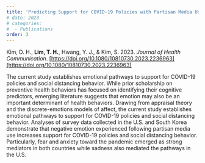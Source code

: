 ```yaml
---
title: 'Predicting Support for COVID-19 Policies with Partisan Media Use and Negative Emotion: Evidence from the U.S. and South Korea'
# date: 2023
# categories: 
#  - Publications
order: 3
---
```


Kim, D. H., **Lim, T. H.**, Hwang, Y. J., & Kim, S. 2023. _Journal of Health Communication_. [https://doi.org/10.1080/10810730.2023.2236963](https://doi.org/10.1080/10810730.2023.2236963)

The current study establishes emotional pathways to support for COVID-19 policies and social distancing behavior. While prior scholarship on preventive health behaviors has focused on identifying their cognitive predictors, emerging literature suggests that emotion may also be an important determinant of health behaviors. Drawing from appraisal theory and the discrete-emotions models of affect, the current study establishes emotional pathways to support for COVID-19 policies and social distancing behavior. Analyses of survey data collected in the U.S. and South Korea demonstrate that negative emotion experienced following partisan media use increases support for COVID-19 policies and social distancing behavior. Particularly, fear and anxiety toward the pandemic emerged as strong mediators in both countries while sadness also mediated the pathways in the U.S.
